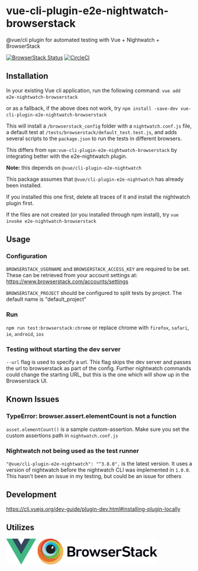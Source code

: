 # vue-cli-plugin-e2e-nightwatch-browserstack

@vue/cli plugin for automated testing with Vue + Nightwatch + BrowserStack

[![BrowserStack Status](https://www.browserstack.com/automate/badge.svg?badge_key=ZDBYTHVrYmxWYmFjQW1UQS9SczZPV1lta1ZqWTJ6aDZPU3JIZ0hTQ3RDZz0tLVRVTEUzRTZpSENaUXZYS0t4d2x6aWc9PQ==--862109617703fbabecb22cb152ef79fac8390f52%)](https://www.browserstack.com/automate/public-build/ZDBYTHVrYmxWYmFjQW1UQS9SczZPV1lta1ZqWTJ6aDZPU3JIZ0hTQ3RDZz0tLVRVTEUzRTZpSENaUXZYS0t4d2x6aWc9PQ==--862109617703fbabecb22cb152ef79fac8390f52)
[![CircleCI](https://circleci.com/gh/daposy/vue-nightwatch-browserstack.svg?style=svg)](https://circleci.com/gh/daposy/vue-nightwatch-browserstack)

## Installation

In your existing Vue cli application, run the following command:
`vue add e2e-nightwatch-browserstack`

or as a fallback, if the above does not work, try
`npm install -save-dev vue-cli-plugin-e2e-nightwatch-browserstack`

This will install a `/browserstack_config` folder
with a `nightwatch.conf.js` file,
a default test at `/tests/browserstack/default_test.test.js`,
and adds several scripts to the `package.json`
to run the tests in different browsers.

This differs from `npm:vue-cli-plugin-e2e-nightwatch-browserstack`
by integrating better with the e2e-nightwatch plugin.

**Note:** this depends on `@vue/cli-plugin-e2e-nightwatch`

This package assumes that `@vue/cli-plugin-e2e-nightwatch`
has already been installed.

If you installed this one first,
delete all traces of it and install the nightwatch plugin first.

If the files are not created (or you installed through npm install),
try `vue invoke e2e-nightwatch-browserstack`

## Usage

### Configuration

`BROWSERSTACK_USERNAME` and `BROWSERSTACK_ACCESS_KEY` are required to be set.
These can be retrieved from your account settings at:
<https://www.browserstack.com/accounts/settings>

`BROWSERSTACK_PROJECT` should be configured to split tests by project.
The default name is "default_project"

### Run

`npm run test:browserstack:chrome`
or replace chrome with `firefox`, `safari`, `ie`, `android`, `ios`

### Testing without starting the dev server

`--url` flag is used to specify a url. This flag skips the dev server
and passes the url to browserstack as part of the config.
Further nightwatch commands could change the starting URL,
but this is the one which will show up in the Browserstack UI.

## Known Issues

### TypeError: browser.assert.elementCount is not a function

`asset.elementCount()` is a sample custom-assertion.
Make sure you set the custom assertions path in `nightwatch.conf.js`

### Nightwatch not being used as the test runner

`"@vue/cli-plugin-e2e-nightwatch": "^3.8.0",` is the latest version.
It uses a version of nightwatch
before the nightwatch CLI was implemented in `1.0.0`.
This hasn't been an issue in my testing, but could be an issue for others

## Development

<https://cli.vuejs.org/dev-guide/plugin-dev.html#installing-plugin-locally>

## Utilizes

<img src="https://github.com/daposy/vue-nightwatch-browserstack/blob/master/logos/Vue-logo.svg" height="70px">
<img src="https://github.com/daposy/vue-nightwatch-browserstack/blob/master/logos/Browserstack-logo.svg" height="70px">
